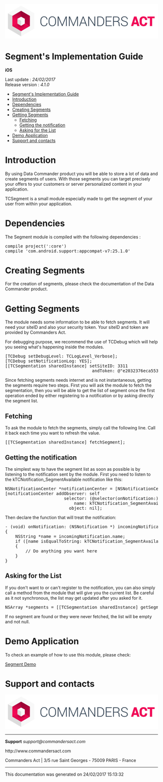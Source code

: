 
<html>
<body>
<p><img alt="alt tag" src="../res/ca_logo.png" /></p>
<h1 id="segments-implementation-guide">Segment's Implementation Guide</h1>
<p><strong>iOS</strong></p>
<p>Last update : <em>24/02/2017</em><br />
Release version : <em>4.1.0</em></p>
<p><div id="end_first_page" /></p>

<div class="toc">
<ul>
<li><a href="#segments-implementation-guide">Segment's Implementation Guide</a></li>
<li><a href="#introduction">Introduction</a></li>
<li><a href="#dependencies">Dependencies</a></li>
<li><a href="#creating-segments">Creating Segments</a></li>
<li><a href="#getting-segments">Getting Segments</a><ul>
<li><a href="#fetching">Fetching</a></li>
<li><a href="#getting-the-notification">Getting the notification</a></li>
<li><a href="#asking-for-the-list">Asking for the List</a></li>
</ul>
</li>
<li><a href="#demo-application">Demo Application</a></li>
<li><a href="#support-and-contacts">Support and contacts</a></li>
</ul>
</div>
<h1 id="introduction">Introduction</h1>
<p>By using Data Commander product you will be able to store a lot of data and create segments of users. With those segments you can target precisely your offers to your customers or server personalized content in your application.</p>
<p>TCSegment is a small module especially made to get the segment of your user from within your application.</p>
<h1 id="dependencies">Dependencies</h1>
<p>The Segment module is compiled with the following dependencies :</p>
<div class="codehilite"><pre><span class="n">compile</span> <span class="n">project</span><span class="p">(</span><span class="s1">&#39;:core&#39;</span><span class="p">)</span>
<span class="n">compile</span> <span class="s1">&#39;com.android.support:appcompat-v7:25.1.0&#39;</span>
</pre></div>


<h1 id="creating-segments">Creating Segments</h1>
<p>For the creation of segments, please check the documentation of the Data Commander product.</p>
<h1 id="getting-segments">Getting Segments</h1>
<p>The module needs some information to be able to fetch segments. It will need your siteID and also your security token. Your siteID and token are provided by Commanders Act.</p>
<p>For debugging purpose, we recommend the use of TCDebug which will help you seeing what's happening inside the modules.</p>
<div class="codehilite"><pre><span class="p">[</span><span class="n">TCDebug</span> <span class="nl">setDebugLevel</span><span class="p">:</span> <span class="n">TCLogLevel_Verbose</span><span class="p">];</span>
<span class="p">[</span><span class="n">TCDebug</span> <span class="nl">setNotificationLog</span><span class="p">:</span> <span class="nb">YES</span><span class="p">];</span>
<span class="p">[[</span><span class="n">TCSegmentation</span> <span class="n">sharedInstance</span><span class="p">]</span> <span class="nl">setSiteID</span><span class="p">:</span> <span class="mi">3311</span>
                                  <span class="nl">andToken</span><span class="p">:</span> <span class="s">@&quot;e2032376eca5533858b7d6616d40802be54d221db1b75e1b&quot;</span><span class="p">];</span>
</pre></div>


<p>Since fetching segments needs internet and is not instantaneous, getting the segments require two steps. First you will ask the module to fetch the segmentation, then you will be able to get the list of segment once the first operation ended by either registering to a notification or by asking directly the segment list.</p>
<h2 id="fetching">Fetching</h2>
<p>To ask the module to fetch the segments, simply call the following line. Call it back each time you want to refresh the value.</p>
<div class="codehilite"><pre><span class="p">[[</span><span class="n">TCSegmentation</span> <span class="n">sharedInstance</span><span class="p">]</span> <span class="n">fetchSegment</span><span class="p">];</span>
</pre></div>


<h2 id="getting-the-notification">Getting the notification</h2>
<p>The simplest way to have the segment list as soon as possible is by listening to the notification sent by the module.
First you need to listen to the kTCNotification_SegmentAvailable notification like this:</p>
<div class="codehilite"><pre><span class="bp">NSNotificationCenter</span> <span class="o">*</span><span class="n">notificationCenter</span> <span class="o">=</span> <span class="p">[</span><span class="bp">NSNotificationCenter</span> <span class="n">defaultCenter</span><span class="p">];</span>
<span class="p">[</span><span class="n">notificationCenter</span> <span class="nl">addObserver</span><span class="p">:</span> <span class="nb">self</span>
                       <span class="nl">selector</span><span class="p">:</span> <span class="p">(</span><span class="k">@selector</span><span class="p">(</span><span class="nl">onNotification</span><span class="p">:))</span>
                           <span class="nl">name</span><span class="p">:</span> <span class="n">kTCNotification_SegmentAvailable</span>
                         <span class="nl">object</span><span class="p">:</span> <span class="nb">nil</span><span class="p">];</span>
</pre></div>


<p>Then declare the function that will treat the notification:</p>
<div class="codehilite"><pre><span class="p">-</span> <span class="p">(</span><span class="kt">void</span><span class="p">)</span> <span class="nf">onNotification:</span> <span class="p">(</span><span class="bp">NSNotification</span> <span class="o">*</span><span class="p">)</span> <span class="nv">incomingNotification</span>
<span class="p">{</span>
    <span class="bp">NSString</span> <span class="o">*</span><span class="n">name</span> <span class="o">=</span> <span class="n">incomingNotification</span><span class="p">.</span><span class="n">name</span><span class="p">;</span>
    <span class="k">if</span> <span class="p">([</span><span class="n">name</span> <span class="nl">isEqualToString</span><span class="p">:</span> <span class="n">kTCNotification_SegmentAvailable</span><span class="p">])</span>
    <span class="p">{</span>
        <span class="c1">// Do anything you want here</span>
    <span class="p">}</span>
<span class="p">}</span>
</pre></div>


<h2 id="asking-for-the-list">Asking for the List</h2>
<p>If you don't want to or can't register to the notification, you can also simply call a method from the module that will give you the current list. Be careful as it not synchronous, the list may get updated after you asked for it.</p>
<div class="codehilite"><pre><span class="bp">NSArray</span> <span class="o">*</span><span class="n">segments</span> <span class="o">=</span> <span class="p">[[</span><span class="n">TCSegmentation</span> <span class="n">sharedInstance</span><span class="p">]</span> <span class="n">getSegments</span><span class="p">];</span>
</pre></div>


<p>If no segment are found or they were never fetched, the list will be empty and not null.</p>
<h1 id="demo-application">Demo Application</h1>
<p>To check an example of how to use this module, please check: </p>
<p><a href="https://github.com/TagCommander/Segment-Demo/tree/master/iOS">Segment Demo</a></p>
<h1 id="support-and-contacts">Support and contacts</h1>
<p><img alt="alt tag" src="../res/ca_logo.png" /></p>
<hr />
<p><strong>Support</strong>
<em>support@commandersact.com</em></p>
<p>http://www.commandersact.com</p>
<p>Commanders Act | 3/5 rue Saint Georges - 75009 PARIS - France</p>
<hr />
<p>This documentation was generated on 24/02/2017 15:13:32</p>
</body>
</html>